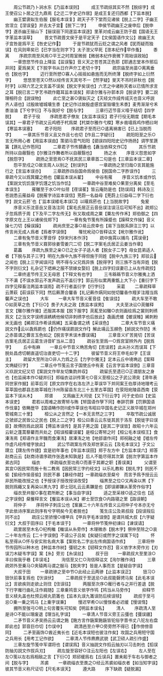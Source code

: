 <!-- { "loadSidebar": true } -->
　　周公节疏乃卜涧水东【乃监本误则】
　　成王节疏综其实不然【脱综字】成王使召公卜居之迁九鼎焉【之迁二字史记作居】是成王复还归西都【下监本脱】
　　幽王嬖褒姒生伯服【服毛本误复】疏天子不下堂而见诸侯【脱上二字】子幽王宫涅立【涅误皇】并去太子宜【脱下二字】
　　申侯节疏幽王之废申后【脱申字】遂杀幽王骊山下【骊误丽下同遂监本误逐】里革对成云幽王防于戱【国语无王字革监本误草】
　　晋文节疏晋文侯于是平定天子【文侯国语作文公】故幽王太子宜咎是爲平王【咎史记作】
　　于是节疏犹而云贬之谓之风者【犹而疑而独误】在风则卑矣已【已字当在则字下】太子泄父早死【泄本纪作早作蚤】
　　黍离
　　序疏宗周至风焉○平王之时周室微弱【微弱本纪作衰微下周始误政始】
　　一章悠悠节传自上降监【监误鍳】音义天之苍苍其正色耶【耶通志堂本作邪后并同】夏爲昊天【下脱字书从日夰声夰工老切十字】
　　疏宗庙至尚苗○离离垂也【脱也字】
　　迈行至所愬○寡人心摇摇如悬旌而无所终薄【脱终字如上衍然字】
　　悠悠至苍天○然以经传言天其号不一【然字疑】旻天不吊时非秋也【脱时字】以释六艺之文言盖不误矣【脱文字矣误也】六艺之中诸称天者以已情所求言之耳【脱已言二字艺书疏作籍耳监本误矣】郑读尔雅与孙郭本异【脱读字】要二説理相符合【説误物】
　　此亡至之甚○褒姒灭之【灭经文作烕传烕灭也音义呼説齐人语也】过殷故墟城壊生黍【史记作过故殷虚感宫室毁壊生禾黍】麦秀渐渐兮禾黍油油【下兮字衍】不与我好兮【脱与字】
　　三章行迈节音义噎于结切【四字脱】
　　君子于役
　　序疏思君子僚友【友监本误反】君子行役无期度【期毛本误其】一章君子节疏又云鸡栖于杙爲桀【杙桀尔雅作弋榤】寒乡凿墙爲鸡作栖曰埘【寒监本误塞】
　　君子阳阳
　　序疏君子至而已○逺离祸害已【已上当脱而字】
　　一章其乐节音义且又作且七也切【作且二字疑衍】
　　疏阳阳至之乐○言无所用心者【用监本误由】策驷马意气阳阳【驷误四阳阳史记作扬扬】调竽笙篪簧【篪礼记作竾同】
　　二章君子节传翿纛也【纛当依释文作□】
　　其乐节疏所持以自蔽翳也【尔雅注作舞者所以自蔽翳也】
　　扬之水
　　序音义怨思如字【脱怨字】
　　疏扬之至思焉○不抚其民三章章首二句是也【三章监本误二章】
　　怨平至戍之○故言周人以别之【别误列】
　　一章疏扬之至归哉○言其能施行之【言监本误亦】
　　三章疏胙四岳国命爲侯伯【脱国命二字胙误作】
　　三章疏今又以爲箕鑵之杨也【鑵监本误从翟】
　　中谷有蓷
　　序音义饥本或作饥【案説文饥饥饿字饥馑之饥当作饥】
　　一章疏中谷至难矣○果至分离矣【至毛本误生】
　　蓷鵻至于水○叶似荏【荏误萑】皆云庵防是也【防误闾】韩诗及三苍説悉云蓷益母【脱蓷字诗监本误信】茺蔚一名益母【茺蔚上衍益母二字下衍也字】説文云菸也【监本误緌毛本误□】以暵爲菸也【上当脱故字】
　　兔爰
　　序音义乐沈音岳又音洛注同【案毛氏居正云音岳误注误汪后可知不出】疏郑公子忽爲质于周【下及平二字左传无】秋又取成周之粟【粟左传作禾】郑伯御之【四字原文在上王以诸侯伐郑下】
　　一章有兔节笺有所躁蹙也【躁释文作操】音义操七刀切【橾误躁】
　　疏尚庶至之事○易云庶幸也【易下当脱系辞注三字】以传言尚无成人爲者【爲者字误倒】
　　罹忧吪动○皆释诂文【吪尔雅作讹】
　　二章有兔节音义罦音俘【俘宋刋本作浮】
　　疏中施罥以捕鸟【罥误骨】
　　三章有免节音义罬郭徐姜雪姜穴二切【脱二字案毛氏居正云姜当作章】
　　葛藟
　　序疏九族至之亲○已之女子子适人者【脱女子二字】母女昆弟适人者【下脱与其子三字】明在九族中九族不得但施于同姓【脱中九族三字】郑驳云之闻也【脱上三字闻误问】明不得与父兄爲异族【脱得字】则三族不当有异姓【脱不字则衍文】礼杂记下缌麻之服不禁嫁女娶妇【脱上四字妇误妻已上从左传疏挍】
　　二章终逺节传王又无母恩【下释文有也字】
　　三韦緜緜节音义尔雅夷上洒下不漘【不误水郭云不发声疏云不盖衍字】郭云形似累两重甑上大下小【重衍字下四字见释畜注两监本误雨】疏不行者盖衍字【行字衍】
　　采葛
　　二章疏释草云萧萩【萩误荻下同】然后爇萧合馨香【礼记爇作焫同如悦切馨香作羶芗注羶当爲馨声之误也】
　　大车
　　一章大车节音义萑音佳【隹误佳】
　　疏大车至不敢○如菼草之色【下衍○】畏子大夫之政【畏监本误男】
　　大夫至决讼○菼鵻释言文【鵻尔雅作骓】还服其本服【脱下服字】菼薍至如鵻○衣则画绘爲之裳则刺绣爲文【之当文字误绣误綉綉他候切非刺绣字也后放此】毳画虎蜼【蜼误雉】絺刺粉米无画也【絺郑注作希读爲絺】五采备谓之绣【采误色】
　　二章大车节音义璊説文作云以毳爲罽也【仍作璊误罽説文作】解此璊云玉頳色【赪説文作防】禾之赤苗谓之虋言玉色如之【脱言字禾误木虋误璊】
　　三章音义圹苦晃切【苦误古案毛氏居正云葛生诗音旷当从二音】
　　疏谷生至爲一○爲宫室辨外内【脱爲字】
　　丘中有麻
　　一章丘中节音义埆苦角切【苦误若】此从孙义而误耳【下脱处昌虑切朝直遥切治直吏切一十二字】
　　彼留节音义将王申毛如字【王误主】
　　疏留大至所治○非人力爲之丘【力字尔雅无】定本云丘中墝埆远【案释文埆疑衍字】
　　二章丘中节笺云言子国使丘中有麦【云言字监本误倒】三章音义玖説文纪又切【案説文作举友切集韵并収】
　　疏留氏至遗已○正谓朋友之身也【也监闽本作○疑并衍】郑缁衣诂训传第七○音义至桓公之子武公滑突【滑年表同世家作掘】前莘后河【原文四字在右洛左济上莘误华下并同案王伯厚诗地理考云莘莘国也郡县志故莘城在汴州陈留县东北三十五里古莘国】在荥阳宛陵县西南【荥监本下误从木】
　　郑谱
　　又爲幽王大司徒【又下衍云字】问于史伯曰【史监本误吏】
　　君若以周难之故寄帑与贿【帑国语作孥下同】奉辞罚罪【罚罪国语作伐辠】依畴歴华【国语畴作防或作莘误也韦昭曰华国名史记正义故华城在郑州管城南三十里】
　　桓公从之言然之【一本无言然之三字】
　　卒取节疏公诚居之虢郐之民皆公之民也【脱上二之字】桓公曰善云云东徙其民于洛东【脱徙字曰误臣】故傅防爲此説耳【傅监本误传】是其子男之国【是其二字误皆】故昭十六年云云斩之蓬蒿藜藋而共处之【昭误桓藋误翟】是桓公寄帑之时【桓公毛本误桓王】食溱洧焉【郑语作主芣騩而食溱洧】居溱洧之地【地郐谱作间】郑祝融之墟【墟左传作虚凡经传墟字放此】
　　武公节疏案左传及郑世家云云【及毛本误又】子文公踕立【踕左传作捷】宜是初年事也【年监本误田】郑于左方中【方监本误六】郑答赵商云云【赵商诗谱序疏作张逸未知孰是】后人不能尽得其次第【脱次字第监本作弟古同】
　　缁衣
　　序疏缁衣至功焉○而善于其卿之职【善误美】
　　父谓至其宜○因民常而施十有二教焉【因民常三字约经文】以乐礼教和【脱礼字】则民不偷【偷经作愉音偷】则民不暴【暴经作虣】一章疏缁衣至粲兮　而言予爲予授云云非民所能改授之也【予授误子授改授误改受】
　　缁黒至之位○又再染以黒【下脱则爲緅又复再染以黒九字】即士冠礼云云素韠是也【即误卿韠从革旁作俗字】
　　缁衣至弁服○事在君所断之【事当自字误】
　　适之至采禄○适之往也【适之字误倒】粲餐释言文【餐监本误从米】卿士至饮食○内路寝之里【路误朝】
　　将仲子
　　序将仲子刺庄公也【案襄二十六年左传音义云将仲子兮本亦无兮字此依诗序案此则序有兮字明矣今无者脱也】
　　笺生庄公及弟叔段【段误叚后同不出】
　　疏庄公至骄慢○缮甲兵【甲兵字毛本误倒】是谓共城大叔【六字疑衍文】大叔于田序曰【于毛本误于】
　　一章将仲节笺仲初谏曰【谏误请】
　　疏里居至木名○杞枸檵【檵误从糸旁作】木理微赤【脱木字】祭仲至除之○哀二十年左传云【二十字误倒】不请公子吕矣【矣疑衍或然字之误属下句】
　　怀私至得从○怀与安实败名病大事【案败名二字出左传病国语作疚】
　　三章将仲节传园所以种木也【种监本作树】彊韧之木【韧释文作忍】音义依字木旁作刃【刃误刀木疑韦字误】案【糸】旁刃【糸误丝】
　　叔于田
　　一章疏叔大至里涂○丰曰俟我乎巷【丰误毛】
　　洵信至又仁○洵信释诂文【洵尔雅作询】
　　三章疏郊外至乗马○夹辕两马谓之服马【脱夹字】皆是人事而言【是疑自字误】
　　大叔于田
　　一章疏骖之至中节○此经止云两骖【止监本误正】
　　狃习○狃忕前事复爲也【忕误伏】
　　二章疏叔于至送忌○此叔能磬骋马矣【此毛本误比】言欲疾则走欲止则住【住误往】
　　两服至次序○雁行者与之并行差退【脱下行字雁行曲礼注作肩随】三章乗鸨音义依字作鸨【鸨当从马旁作】
　　抑释节音义椟丸盖也杜预云椟丸箭筩也【监本丸误九筩误防后椟误犊】
　　疏叔于至弓忌○乗一乗之鸨马【上乗字误秉】
　　慢迟罕希○以慢悮者必迟缓【慢误惰】
　　掤所至弢弓○明上句言覆矢可知矣【明监本误名】
　　清人
　　序疏清人至是诗○不能以理废退【理当礼字误】
　　一章清人节音义旁王云彊也【彊误疆】
　　二矛节音义矛吴扬云云谓之鉇【鉇方言作鍦案鉇鍦皆铊俗字晋书丈八铊左右盘即此也】郭音巨巾切【巾误中】
　　疏清邑至介甲○旁旁然不得已【作傍傍音同】
　　二矛至画饰○酋近夷长也【近毛本误短也彼注作矣】攻国之兵用短守国之兵用长【用考工记作欲】
　　二章清人节传麃麃武貌【武卫硕人疏引作盛】
　　三章左旋节笺中军谓将也【谓误爲】音义抽説文作搯云抽刃以习击刺也【搯误防抽刃説文作拔兵刃】
　　疏左旋至容好○注云左阳也【左误右】
　　左人至在左○笺以左右爲相敌之言【下衍○】郑邱缓爲右【丘误兵】置耒耜于车右与御者之间【脱与字】
　　羔裘
　　一章疏缁衣至畏之○经云羔裘如缁衣者【如当知字误】彼其节音义称尺证切【尺毛本误天】
　　遵大路
　　序下缺疏【疑脱漏】
